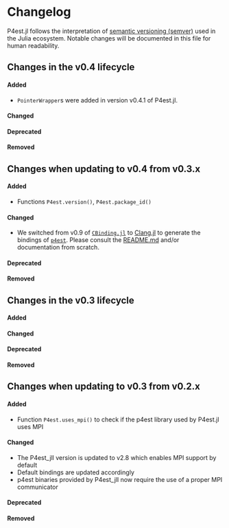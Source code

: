 # Changelog

P4est.jl follows the interpretation of
[semantic versioning (semver)](https://julialang.github.io/Pkg.jl/dev/compatibility/#Version-specifier-format-1)
used in the Julia ecosystem. Notable changes will be documented in this file
for human readability.


## Changes in the v0.4 lifecycle

#### Added

- `PointerWrapper`s were added in version v0.4.1 of P4est.jl.

#### Changed


#### Deprecated


#### Removed



## Changes when updating to v0.4 from v0.3.x

#### Added

- Functions `P4est.version()`, `P4est.package_id()`

#### Changed

- We switched from v0.9 of
  [`CBinding.jl`](https://github.com/analytech-solutions/CBinding.jl)
  to [Clang.jl](https://github.com/JuliaInterop/Clang.jl) to generate the
  bindings of [`p4est`](https://github.com/cburstedde/p4est). Please consult
  the [README.md](README.md) and/or documentation from scratch.

#### Deprecated


#### Removed



## Changes in the v0.3 lifecycle

#### Added


#### Changed


#### Deprecated


#### Removed



## Changes when updating to v0.3 from v0.2.x

#### Added

- Function `P4est.uses_mpi()` to check if the p4est library used by P4est.jl uses MPI

#### Changed

- The P4est_jll version is updated to v2.8 which enables MPI support by default
- Default bindings are updated accordingly
- p4est binaries provided by P4est_jll now require the use of a proper MPI communicator

#### Deprecated


#### Removed


